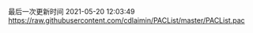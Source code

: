 最后一次更新时间 2021-05-20 12:03:49
https://raw.githubusercontent.com/cdlaimin/PACList/master/PACList.pac

